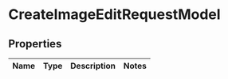 

# CreateImageEditRequestModel

## Properties

Name | Type | Description | Notes
------------ | ------------- | ------------- | -------------




